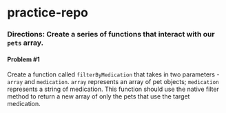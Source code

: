 # practice-repo

### Directions: Create a series of functions that interact with our `pets` array.

#### Problem #1
Create a function called `filterByMedication` that takes in two parameters - `array` and `medication`. `array` represents an array of pet objects; `medication` represents a string of medication. This function should use the native filter method to return a new array of only the pets that use the target medication.